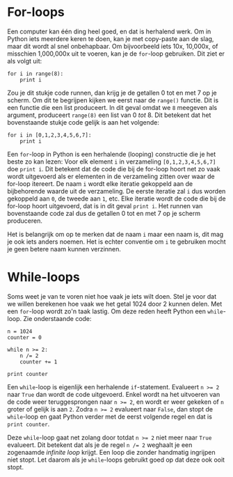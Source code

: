 # For-loops

Een computer kan één ding heel goed, en dat is herhalend werk. Om in Python iets meerdere keren te doen, kan je met copy-paste aan de slag, maar dit wordt al snel onbehapbaar. Om bijvoorbeeld iets 10x, 10,000x, of misschien 1,000,000x uit te voeren, kan je de `for`-loop gebruiken. Dit ziet er als volgt uit:


	for i in range(8):
	    print i


Zou je dit stukje code runnen, dan krijg je de getallen 0 tot en met 7 op je scherm. Om dit te begrijpen kijken we eerst naar de `range()` functie. Dit is een functie die een list produceert. In dit geval omdat we `8` meegeven als argument, produceert `range(8)` een list van 0 *tot* 8. Dit betekent dat het bovenstaande stukje code gelijk is aan het volgende:


	for i in [0,1,2,3,4,5,6,7]:
	    print i


Een `for`-loop in Python is een herhalende (looping) constructie die je het beste zo kan lezen: Voor elk element `i` in verzameling `[0,1,2,3,4,5,6,7]` doe `print i`. Dit betekent dat de code die bij de for-loop hoort net zo vaak wordt uitgevoerd als er elementen in de verzameling zitten over waar de for-loop itereert. De naam `i` wordt elke iteratie gekoppeld aan de bijbehorende waarde uit de verzameling. De eerste iteratie zal `i` dus worden gekoppeld aan `0`, de tweede aan `1`, etc. Elke iteratie wordt de code die bij de for-loop hoort uitgevoerd, dat is in dit geval `print i`. Het runnen van bovenstaande code zal dus de getallen 0 tot en met 7 op je scherm produceren.

Het is belangrijk om op te merken dat de naam `i` maar een naam is, dit mag je ook iets anders noemen. Het is echter conventie om `i` te gebruiken mocht je geen betere naam kunnen verzinnen.


# While-loops

Soms weet je van te voren niet hoe vaak je iets wilt doen. Stel je voor dat we willen berekenen hoe vaak we het getal 1024 door 2 kunnen delen. Met een `for`-loop wordt zo'n taak lastig. Om deze reden heeft Python een `while`-loop. Zie onderstaande code:


	n = 1024
	counter = 0

	while n >= 2:
	    n /= 2
	    counter += 1

	print counter


Een `while`-loop is eigenlijk een herhalende `if`-statement. Evalueert `n >= 2` naar `True` dan wordt de code uitgevoerd. Enkel wordt na het uitvoeren van de code weer teruggesprongen naar `n >= 2`, en wordt er weer gekeken of `n` groter of gelijk is aan `2`. Zodra `n >= 2` evalueert naar `False`, dan stopt de `while`-loop en gaat Python verder met de eerst volgende regel en dat is `print counter`.

Deze `while`-loop gaat net zolang door totdat `n >= 2` niet meer naar `True` evalueert. Dit betekent dat als je de regel `n /= 2` weghaalt je een zogenaamde *infinite loop* krijgt. Een loop die zonder handmatig ingrijpen niet stopt. Let daarom als je `while`-loops gebruikt goed op dat deze ook ooit stopt.
